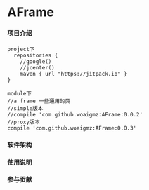 # AFrame

#### 项目介绍
    project下
      repositories {
        //google()
        //jcenter()
        maven { url "https://jitpack.io" }
    }
    
    module下
    //a frame 一些通用的类
    //simple版本
    //compile 'com.github.woaigmz:AFrame:0.0.2'
    //proxy版本
    compile 'com.github.woaigmz:AFrame:0.0.3'


#### 软件架构


#### 使用说明


#### 参与贡献

